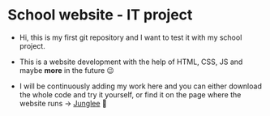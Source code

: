 # School website - IT project

* Hi, this is my first git repository and I want to test it with my school project. 

* This is a website development with the help of HTML, CSS, JS and maybe **more**  in the future 😉

* I will be continuously adding my work here and you can either download the whole code and try it yourself, or find it on the page where the website runs -> [Junglee](http://109.231.158.142:82/beta/web/x23vorejak/) 🌴
